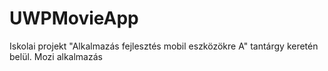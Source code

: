 # UWPMovieApp
Iskolai projekt "Alkalmazás fejlesztés mobil eszközökre A" tantárgy keretén belül. Mozi alkalmazás
